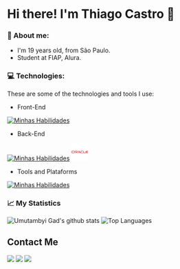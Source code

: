 # Hi there! I'm Thiago Castro 👋

### :bow: About me: 

  - I'm 19 years old, from São Paulo.
  - Student at FIAP, Alura.


### :computer: Technologies:

These are some of the technologies and tools I use:

- Front-End

[![Minhas Habilidades](https://skillicons.dev/icons?i=js,html,css,styledcomponents,bootstrap,react)](https://skillicons.dev)

- Back-End

[![Minhas Habilidades](https://skillicons.dev/icons?i=nodejs,java,python)](https://skillicons.dev)
<a href="https://www.oracle.com/" target="_blank" rel="noreferrer"> <img src="https://raw.githubusercontent.com/devicons/devicon/master/icons/oracle/oracle-original.svg" alt="oracle" width="40" height="40"/></a>

- Tools and Plataforms

[![Minhas Habilidades](https://skillicons.dev/icons?i=postman,git,vite,figma,eclipse,idea)](https://skillicons.dev)

### 📈 My Statistics

![Umutambyi Gad's github stats](https://github-readme-stats.vercel.app/api?username=thicastroo&show_icons=true&hide_border=true&count_private=true&theme=radical)
![Top Languages](https://github-readme-stats.vercel.app/api/top-langs/?username=thicastroo&langs_count=10&count_private=true&hide_border=true&theme=radical&layout=compact) 


## Contact Me
<div>
  <a href="https://www.linkedin.com/in/thiagogyorgy" target="_blank"><img src="https://img.shields.io/badge/-LinkedIn-%230077B5?style=for-the-badge&logo=linkedin&logoColor=white" target="_blank"></a>
  <a href="https://instagram.com/thi.kstro" target="_blank"><img src="https://img.shields.io/badge/-Instagram-%23E4405F?style=for-the-badge&logo=instagram&logoColor=white" target="_blank"></a>
  <a href = "mailto:thiagogyorgy.castro@gmail.com"><img src="https://img.shields.io/badge/-Gmail-%23333?style=for-the-badge&logo=gmail&logoColor=white" target="_blank"></a>
</div>

